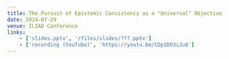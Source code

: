 ```yaml
---
title: The Pursuit of Epistemic Consistency as a "Universal" Objective
date: 2024-07-29
venue: ILIAD Conference
links:
    - ['slides.pptx', '/files/slides/???.pptx']
    - ['recording (YouTube)', 'https://youtu.be/CDpIDO3iJu8']
---
```


